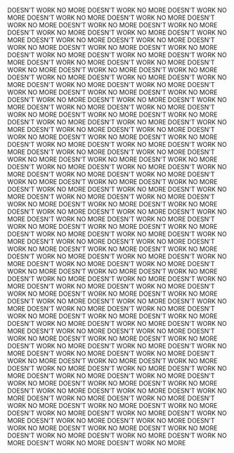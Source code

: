 DOESN'T WORK NO MORE DOESN'T WORK NO MORE DOESN'T WORK NO MORE DOESN'T WORK NO MORE DOESN'T WORK NO MORE DOESN'T WORK NO MORE DOESN'T WORK NO MORE DOESN'T WORK NO MORE DOESN'T WORK NO MORE DOESN'T WORK NO MORE DOESN'T WORK NO MORE DOESN'T WORK NO MORE DOESN'T WORK NO MORE DOESN'T WORK NO MORE DOESN'T WORK NO MORE DOESN'T WORK NO MORE DOESN'T WORK NO MORE DOESN'T WORK NO MORE DOESN'T WORK NO MORE DOESN'T WORK NO MORE DOESN'T WORK NO MORE DOESN'T WORK NO MORE DOESN'T WORK NO MORE DOESN'T WORK NO MORE DOESN'T WORK NO MORE DOESN'T WORK NO MORE DOESN'T WORK NO MORE DOESN'T WORK NO MORE DOESN'T WORK NO MORE DOESN'T WORK NO MORE DOESN'T WORK NO MORE DOESN'T WORK NO MORE DOESN'T WORK NO MORE DOESN'T WORK NO MORE DOESN'T WORK NO MORE DOESN'T WORK NO MORE DOESN'T WORK NO MORE DOESN'T WORK NO MORE DOESN'T WORK NO MORE DOESN'T WORK NO MORE DOESN'T WORK NO MORE DOESN'T WORK NO MORE DOESN'T WORK NO MORE DOESN'T WORK NO MORE DOESN'T WORK NO MORE DOESN'T WORK NO MORE DOESN'T WORK NO MORE DOESN'T WORK NO MORE DOESN'T WORK NO MORE DOESN'T WORK NO MORE DOESN'T WORK NO MORE DOESN'T WORK NO MORE DOESN'T WORK NO MORE DOESN'T WORK NO MORE DOESN'T WORK NO MORE DOESN'T WORK NO MORE DOESN'T WORK NO MORE DOESN'T WORK NO MORE DOESN'T WORK NO MORE DOESN'T WORK NO MORE DOESN'T WORK NO MORE DOESN'T WORK NO MORE DOESN'T WORK NO MORE DOESN'T WORK NO MORE DOESN'T WORK NO MORE DOESN'T WORK NO MORE DOESN'T WORK NO MORE DOESN'T WORK NO MORE DOESN'T WORK NO MORE DOESN'T WORK NO MORE DOESN'T WORK NO MORE DOESN'T WORK NO MORE DOESN'T WORK NO MORE DOESN'T WORK NO MORE DOESN'T WORK NO MORE DOESN'T WORK NO MORE DOESN'T WORK NO MORE DOESN'T WORK NO MORE DOESN'T WORK NO MORE DOESN'T WORK NO MORE DOESN'T WORK NO MORE DOESN'T WORK NO MORE DOESN'T WORK NO MORE DOESN'T WORK NO MORE DOESN'T WORK NO MORE DOESN'T WORK NO MORE DOESN'T WORK NO MORE DOESN'T WORK NO MORE DOESN'T WORK NO MORE DOESN'T WORK NO MORE DOESN'T WORK NO MORE DOESN'T WORK NO MORE DOESN'T WORK NO MORE DOESN'T WORK NO MORE DOESN'T WORK NO MORE DOESN'T WORK NO MORE DOESN'T WORK NO MORE DOESN'T WORK NO MORE DOESN'T WORK NO MORE DOESN'T WORK NO MORE DOESN'T WORK NO MORE DOESN'T WORK NO MORE DOESN'T WORK NO MORE DOESN'T WORK NO MORE DOESN'T WORK NO MORE DOESN'T WORK NO MORE DOESN'T WORK NO MORE DOESN'T WORK NO MORE DOESN'T WORK NO MORE DOESN'T WORK NO MORE DOESN'T WORK NO MORE DOESN'T WORK NO MORE DOESN'T WORK NO MORE DOESN'T WORK NO MORE DOESN'T WORK NO MORE DOESN'T WORK NO MORE DOESN'T WORK NO MORE DOESN'T WORK NO MORE DOESN'T WORK NO MORE DOESN'T WORK NO MORE DOESN'T WORK NO MORE DOESN'T WORK NO MORE DOESN'T WORK NO MORE DOESN'T WORK NO MORE DOESN'T WORK NO MORE DOESN'T WORK NO MORE DOESN'T WORK NO MORE DOESN'T WORK NO MORE DOESN'T WORK NO MORE DOESN'T WORK NO MORE DOESN'T WORK NO MORE DOESN'T WORK NO MORE DOESN'T WORK NO MORE DOESN'T WORK NO MORE DOESN'T WORK NO MORE DOESN'T WORK NO MORE DOESN'T WORK NO MORE DOESN'T WORK NO MORE DOESN'T WORK NO MORE DOESN'T WORK NO MORE DOESN'T WORK NO MORE DOESN'T WORK NO MORE DOESN'T WORK NO MORE DOESN'T WORK NO MORE DOESN'T WORK NO MORE DOESN'T WORK NO MORE DOESN'T WORK NO MORE DOESN'T WORK NO MORE DOESN'T WORK NO MORE DOESN'T WORK NO MORE DOESN'T WORK NO MORE DOESN'T WORK NO MORE DOESN'T WORK NO MORE DOESN'T WORK NO MORE DOESN'T WORK NO MORE DOESN'T WORK NO MORE DOESN'T WORK NO MORE 
